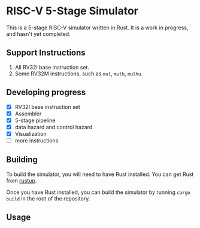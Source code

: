 # RISC-V 5-Stage Simulator

This is a 5-stage RISC-V simulator written in Rust. It is a work in
progress, and hasn't yet completed.

## Support Instructions

1. All RV32I base instruction set.
2. Some RV32M instructions, such as `mul`, `mulh`, `mulhu`.

## Developing progress

- [x] RV32I base instruction set
- [x] Assembler
- [x] 5-stage pipeline
- [x] data hazard and control hazard
- [x] Visualization
- [ ] more instructions

## Building

To build the simulator, you will need to have Rust installed. You can
get Rust from [rustup](https://rustup.rs/).

Once you have Rust installed, you can build the simulator by running
`cargo build` in the root of the repository.

## Usage

